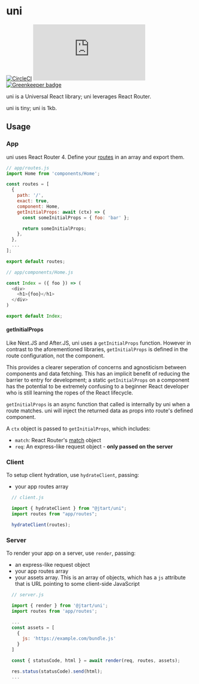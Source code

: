 # uni

[![CircleCI](https://circleci.com/gh/jtart/uni.svg?style=svg)](https://circleci.com/gh/jtart/uni)
[![gzip size](http://img.badgesize.io/https://unpkg.com/@jtart/uni/dist/uni.es.js?compression=gzip)](https://unpkg.com/@jtart/uni/dist/uni.es.js)
[![Greenkeeper badge](https://badges.greenkeeper.io/jtart/uni.svg)](https://greenkeeper.io/)

uni is a Universal React library; uni leverages React Router.

uni is tiny; uni is 1kb.

## Usage

### App

uni uses React Router 4. Define your [routes](https://www.npmjs.com/package/react-router-config#route-configuration-shape) in an array and export them.

```JavaScript
// app/routes.js
import Home from 'components/Home';

const routes = [
  {
    path: '/',
    exact: true,
    component: Home,
    getInitialProps: await (ctx) => {
      const someInitialProps = { foo: 'bar' };

      return someInitialProps;
    },
  },
  ...
];

export default routes;
```

```JavaScript
// app/components/Home.js

const Index = ({ foo }) => (
  <div>
    <h1>{foo}</h1>
  </div>
)

export default Index;
```

#### getInitialProps

Like Next.JS and After.JS, uni uses a `getInitialProps` function. However in contrast to the aforementioned libraries, `getInitialProps` is defined in the route configuration, not the component.

This provides a clearer seperation of concerns and agnosticism between components and data fetching. This has an implicit benefit of reducing the barrier to entry for development; a static `getInitialProps` on a component has the potential to be extremely confusing to a beginner React developer who is still learning the ropes of the React lifecycle.

`getInitialProps` is an async function that called is internally by uni when a route matches. uni will inject the returned data as props into route's defined component.

A `ctx` object is passed to `getInitialProps`, which includes:

- `match`: React Router's [match](https://github.com/ReactTraining/react-router/blob/master/packages/react-router/docs/api/match.md) object
- `req`: An express-like request object - **only passed on the server**

### Client

To setup client hydration, use `hydrateClient`, passing:

- your app routes array

```JavaScript
  // client.js

  import { hydrateClient } from "@jtart/uni";
  import routes from "app/routes";

  hydrateClient(routes);
```

### Server

To render your app on a server, use `render`, passing:

- an express-like request object
- your app routes array
- your assets array. This is an array of objects, which has a `js` attribute that is URL pointing to some client-side JavaScript

```JavaScript
  // server.js

  import { render } from '@jtart/uni';
  import routes from 'app/routes';

  ...
  const assets = [
    {
      js: 'https://example.com/bundle.js'
    }
  ]

  const { statusCode, html } = await render(req, routes, assets);

  res.status(statusCode).send(html);
  ...
```
